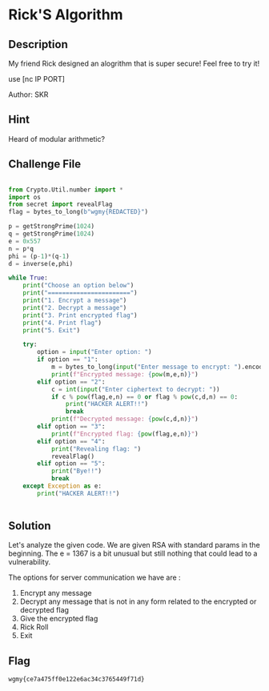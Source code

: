 # Rick'S Algorithm

## Description

My friend Rick designed an alogrithm that is super secure! Feel free to try it!

use [nc IP PORT]

Author: SKR

## Hint
Heard of modular arithmetic?

## Challenge File

```python

from Crypto.Util.number import *
import os
from secret import revealFlag
flag = bytes_to_long(b"wgmy{REDACTED}")

p = getStrongPrime(1024)
q = getStrongPrime(1024)
e = 0x557
n = p*q
phi = (p-1)*(q-1)
d = inverse(e,phi)

while True:
	print("Choose an option below")
	print("=======================")
	print("1. Encrypt a message")
	print("2. Decrypt a message")
	print("3. Print encrypted flag")
	print("4. Print flag")
	print("5. Exit")

	try:
		option = input("Enter option: ")
		if option == "1":
			m = bytes_to_long(input("Enter message to encrypt: ").encode())
			print(f"Encrypted message: {pow(m,e,n)}")
		elif option == "2":
			c = int(input("Enter ciphertext to decrypt: "))
			if c % pow(flag,e,n) == 0 or flag % pow(c,d,n) == 0:
				print("HACKER ALERT!!")
				break
			print(f"Decrypted message: {pow(c,d,n)}")
		elif option == "3":
			print(f"Encrypted flag: {pow(flag,e,n)}")
		elif option == "4":
			print("Revealing flag: ")
			revealFlag()
		elif option == "5":
			print("Bye!!")
			break
	except Exception as e:
		print("HACKER ALERT!!")
	
```
## Solution

Let's analyze the given code.
We are given RSA with standard params in the beginning.
The e = 1367 is a bit unusual but still nothing that could lead to a vulnerability.

The options for server communication we have are :

1) Encrypt any message
2) Decrypt any message that is not in any form related to the encrypted or decrypted flag
3) Give the encrypted flag
4) Rick Roll
5) Exit



## Flag
`wgmy{ce7a475ff0e122e6ac34c3765449f71d}`
